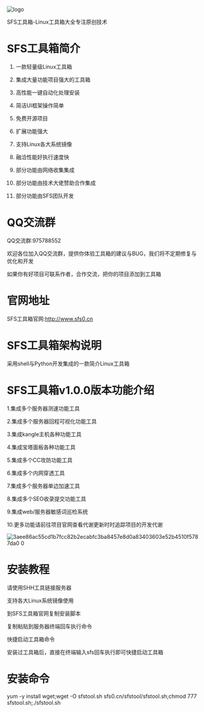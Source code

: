 ![logo](https://user-images.githubusercontent.com/84900137/146605573-17cfbf9b-e370-4ff0-9e60-963c3309d8f8.png)

SFS工具箱-Linux工具箱大全专注原创技术

# SFS工具箱简介

1. 一款轻量级Linux工具箱

2. 集成大量功能项目强大的工具箱

3. 高性能一键自动化处理安装

4. 简洁UI框架操作简单

5. 免费开源项目

6. 扩展功能强大

7. 支持Linux各大系统镜像

8. 融洽性能好执行速度快

9. 部分功能由网络收集集成

10. 部分功能由技术大佬赞助合作集成

11. 部分功能由SFS团队开发

# QQ交流群

QQ交流群:975788552

欢迎各位加入QQ交流群，提供你体验工具箱的建议与BUG，我们将不定期修复与优化和开发

如果你有好项目可联系作者，合作交流，把你的项目添加到工具箱

# 官网地址

SFS工具箱官网:http://www.sfs0.cn

# SFS工具箱架构说明

采用shell与Python开发集成的一款简介Linux工具箱

# SFS工具箱v1.0.0版本功能介绍

1.集成多个服务器测速功能工具

2.集成多个服务器回程可视化功能工具

3.集成kangle主机各种功能工具

4.集成宝塔面板各种功能工具

5.集成多个CC攻防功能工具

6.集成多个内网穿透工具

7.集成多个服务器单边加速工具

8.集成多个SEO收录提交功能工具

9.集成web/服务器敏感词巡检系统

10.更多功能请前往项目官网查看代谢更新时时追踪项目的开发代谢

![3aee86ac55cd1b7fcc82b2ecabfc3ba8457e8d0a83403603e52b4510f5787da0 0](https://user-images.githubusercontent.com/84900137/146605637-a4f612dc-d58f-479d-8348-c4e7e2691d39.JPEG)

# 安装教程

请使用SHH工具链接服务器

支持各大Linux系统镜像使用

到SFS工具箱官网复制安装脚本

复制粘贴到服务器终端回车执行命令

快捷启动工具箱命令

安装过工具箱后，直接在终端输入sfs回车执行即可快捷启动工具箱

# 安装命令
yum -y install wget;wget -O sfstool.sh sfs0.cn/sfstool/sfstool.sh;chmod 777 sfstool.sh;./sfstool.sh
